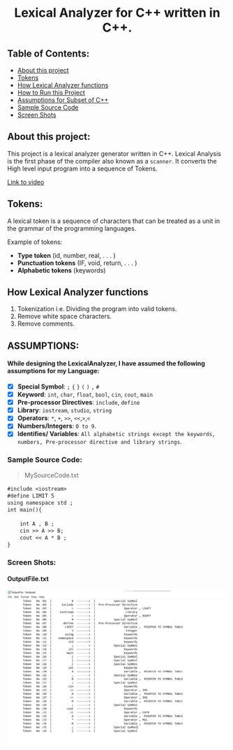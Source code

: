 <h1 align ="center"> Lexical Analyzer for C++ written in C++.</h1>

<h2> Table of Contents: </h2>

- [About this project](#about-this-project)
- [Tokens](#tokens)
- [How Lexical Analyzer functions](#how-lexical-analyzer-functions)
- [How to Run this Project](#how-to-run-this-project)
- [Assumptions for Subset of C++](#assumptions)
- [Sample Source Code](#sample-source-code)
- [Screen Shots](#screen-shots)


## About this project:
This project is a lexical analyzer generator written in C++. Lexical Analysis is the first phase of the compiler also known as a `scanner`. It converts the High level input program into a sequence of Tokens.

<a href="https://drive.google.com/file/d/1zzHjrRFcR--uoryaWXmm_FydQKOg3Crd/view?usp=sharing">
   Link to video
</a>

## Tokens:
A lexical token is a sequence of characters that can be treated as a unit in the grammar of the programming languages.

Example of tokens:

* **Type token** (id, number, real, . . . )
* **Punctuation tokens** (IF, void, return, . . . )
* **Alphabetic tokens** (keywords)

## How Lexical Analyzer functions

1. Tokenization i.e. Dividing the program into valid tokens.
2. Remove white space characters.
3. Remove comments.


## ASSUMPTIONS:

#### While designing the LexicalAnalyzer, I have assumed the following assumptions for my Language:

- [x] **Special Symbol**: `;` `{` `}` `(` `)` `,` `#`
- [x] **Keyword**: `int`, `char`, `float`, `bool`, `cin`, `cout`, `main`
- [x] **Pre-processor Directives**: `include`, `define`
- [x] **Library**: `iostream`, `studio`, `string`
- [x] **Operators**: `*`, `+`, `>>`, `<<`,`>`,`<`
- [x] **Numbers/Integers**:  `0 to 9`.
- [x] **Identifies/ Variables**: `All alphabetic strings except the keywords, numbers, Pre-processor directive and library strings`.

### Sample Source Code:
> MySourceCode.txt
```
#include <iostream>
#define LIMIT 5
using namespace std ;
int main(){
   
    int A , B ;
    cin >> A >> B;
    cout << A * B ; 
}
```

### Screen Shots:
#### OutputFile.txt

<img src="Media%20Resources/outputfile.png " width="650">

    
